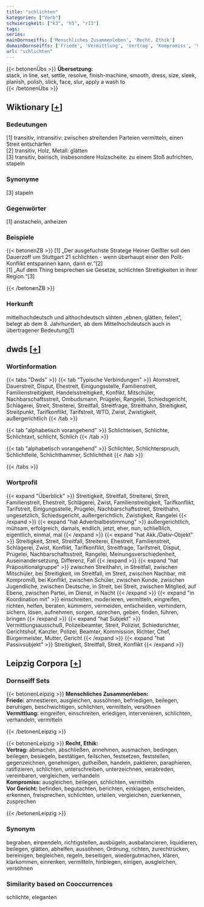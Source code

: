 ```yaml
---
title: "schlichten"
kategorien: ["Verb"]
schwierigkeit: ["k3", "h5", "r13"]
tags:
series:
mainDornseiffs: ['Menschliches Zusammenleben', 'Recht, Ethik']
domainDornseiffs: ['Friede', 'Vermittlung', 'Vertrag', 'Kompromiss', 'Vor Gericht']
url: "schlichten"
---
```


{{< betonenÜbs >}}
**Übersetzung:**  
stack, in line, set, settle, resolve, finish-machine, smooth, dress, size, sleek, planish, polish, slick, face, slur, apply a wash to  
{{< /betonenÜbs >}}

## Wiktionary [[+](https://de.wiktionary.org/wiki/schlichten)]

### Bedeutungen
[1] transitiv, intransitiv: zwischen streitenden Parteien vermitteln, einen Streit entschärfen  
[2] transitiv, Holz, Metall: glätten  
[3] transitiv, bairisch, insbesondere Holzscheite: zu einem Stoß aufrichten, stapeln  

### Synonyme
[3] stapeln  

### Gegenwörter
[1] anstacheln, anheizen  

### Beispiele
{{< betonenZB >}}
[1] „Der ausgefuchste Stratege Heiner Geißler soll den Dauerzoff um Stuttgart 21 schlichten - wenn überhaupt einer den Polit-Konflikt entspannen kann, dann er.“[2]  
[1] „Auf dem Thing besprechen sie Gesetze, schlichten Streitigkeiten in ihrer Region.“[3]  

{{< /betonenZB >}}
### Herkunft
mittelhochdeutsch und althochdeutsch slihten „ebnen, glätten, feilen“, belegt ab dem 8. Jahrhundert, ab dem Mittelhochdeutsch auch in übertragener Bedeutung[1]  



## dwds [[+](https://www.dwds.de/wb/schlichten)]

### Wortinformation
{{< tabs "Dwds" >}}
{{< tab "Typische Verbindungen" >}}
Atomstreit, Dauerstreit, Disput, Ehestreit, Einigungsstelle, Familienstreit, Familienstreitigkeit, Handelsstreitigkeit, Konflikt, Mitschüler, Nachbarschaftsstreit, Ombudsmann, Prügelei, Rangelei, Schiedsgericht, Schlägerei, Streit, Streiterei, Streitfall, Streitfrage, Streithahn, Streitigkeit, Streitpunkt, Tarifkonflikt, Tarifstreit, WTO, Zwist, Zwistigkeit, außergerichtlich
{{< /tab >}}

{{< tab "alphabetisch vorangehend" >}}
Schlichteisen, Schlichte, Schlichtaxt, schlicht, Schlich
{{< /tab >}}

{{< tab "alphabetisch vorangehend" >}}
Schlichter, Schlichterspruch, Schlichtfeile, Schlichthammer, Schlichtheit
{{< /tab >}}

{{< /tabs >}}

### Wortprofil
{{< expand "Überblick" >}} Streitigkeit, Streitfall, Streiterei, Streit, Familienstreit, Ehestreit, Schlägerei, Zwist, Familienstreitigkeit, Tarifkonflikt, Tarifstreit, Einigungsstelle, Prügelei, Nachbarschaftsstreit, Streithahn, ungesetzlich, Schiedsgericht, außergerichtlich, Zwistigkeit, Rangelei {{< /expand >}}
{{< expand "hat Adverbialbestimmung" >}} außergerichtlich, mühsam, erfolgreich, damals, endlich, jetzt, eher, nun, schließlich, eigentlich, einmal, mal {{< /expand >}}
{{< expand "hat Akk./Dativ-Objekt" >}} Streitigkeit, Streit, Streitfall, Streiterei, Ehestreit, Familienstreit, Schlägerei, Zwist, Konflikt, Tarifkonflikt, Streitfrage, Tarifstreit, Disput, Prügelei, Nachbarschaftsstreit, Rangelei, Meinungsverschiedenheit, Auseinandersetzung, Differenz, Fall {{< /expand >}}
{{< expand "hat Präpositionalgruppe" >}} zwischen Streithahn, in Streitfall, zwischen Mitschüler, bei Streitigkeit, im Streitfall, im Streit, zwischen Nachbar, mit Kompromiß, bei Konflikt, zwischen Schüler, zwischen Kunde, zwischen Jugendliche, zwischen Deutsche, in Streit, bei Streit, zwischen Mitglied, auf Ebene, zwischen Partei, im Dienst, in Nacht {{< /expand >}}
{{< expand "in Koordination mit" >}} einschreiten, moderieren, vermitteln, eingreifen, richten, helfen, beraten, kümmern, vermeiden, entscheiden, verhindern, sichern, lösen, aufnehmen, sorgen, sprechen, geben, finden, führen, bringen {{< /expand >}}
{{< expand "hat Subjekt" >}} Vermittlungsausschuß, Polizeibeamter, Streit, Polizist, Schiedsrichter, Gerichtshof, Kanzler, Polizei, Beamter, Kommission, Richter, Chef, Bürgermeister, Mutter, Gericht {{< /expand >}}
{{< expand "hat Passivsubjekt" >}} Streitigkeit, Streitfall, Streit, Konflikt {{< /expand >}}

## Leipzig Corpora [[+](https://corpora.uni-leipzig.de/en/res?word=schlichten&corpusId=deu_newscrawl-public_2018)]

### Dornseiff Sets
{{< betonenLeipzig >}}
**Menschliches Zusammenleben:**  
**Friede:** amnestieren, ausgleichen, aussöhnen, befriedigen, beilegen, beruhigen, beschwichtigen, schlichten, vermitteln, versöhnen  
**Vermittlung:** eingreifen, einschreiten, erledigen, intervenieren, schlichten, verhandeln, vermitteln  

{{< /betonenLeipzig >}}


{{< betonenLeipzig >}}
**Recht, Ethik:**  
**Vertrag:** abmachen, abschließen, annehmen, ausmachen, bedingen, beilegen, besiegeln, bestätigen, feilschen, festsetzen, feststellen, gegenzeichnen, genehmigen, gutheißen, handeln, paktieren, paraphieren, ratifizieren, schlichten, unterschreiben, unterzeichnen, verabreden, vereinbaren, vergleichen, verhandeln  
**Kompromiss:** ausgleichen, beilegen, schlichten, vermitteln  
**Vor Gericht:** befinden, begutachten, berichten, einklagen, entscheiden, erkennen, freisprechen, schlichten, urteilen, vergleichen, zuerkennen, zusprechen  

{{< /betonenLeipzig >}}

### Synonym
begraben, einpendeln, richtigstellen, ausbügeln, ausbalancieren, liquidieren, beilegen, glätten, abhelfen, aussöhnen, Ordnung, richten, zurechtrücken, bereinigen, begleichen, regeln, beseitigen, wiedergutmachen, klären, klarkommen, einrenken, vermitteln, hinbiegen, einigen, ausgleichen, versöhnen


### Similarity based on Cooccurrences
schlichte, eleganten

